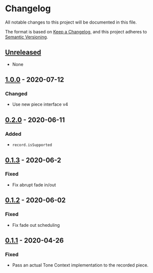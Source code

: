 # Changelog

All notable changes to this project will be documented in this file.

The format is based on [Keep a Changelog](https://keepachangelog.com/en/1.0.0/),
and this project adheres to [Semantic Versioning](https://semver.org/spec/v2.0.0.html).

## [Unreleased]

- None

## [1.0.0] - 2020-07-12

### Changed

- Use new piece interface v4

## [0.2.0] - 2020-06-11

### Added

- `record.isSupported`

## [0.1.3] - 2020-06-2

### Fixed

- Fix abrupt fade in/out

## [0.1.2] - 2020-06-02

### Fixed

- Fix fade out scheduling

## [0.1.1] - 2020-04-26

### Fixed

- Pass an actual Tone Context implementation to the recorded piece.

[unreleased]: https://github.com/generative-music/web-recorder/compare/v1.0.0...HEAD
[1.0.0]: https://github.com/generative-music/web-recorder/compare/v0.2.0...v1.0.0
[0.2.0]: https://github.com/generative-music/web-recorder/compare/v0.1.3...v0.2.0
[0.1.3]: https://github.com/generative-music/web-recorder/compare/v0.1.2...v0.1.3
[0.1.2]: https://github.com/generative-music/web-recorder/compare/v0.1.1...v0.1.2
[0.1.1]: https://github.com/generative-music/web-recorder/compare/v0.1.0...v0.1.1
